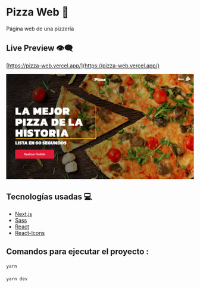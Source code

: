 # Pizza Web 🍕

Página web de una pizzería

## Live Preview 👁‍🗨

[https://pizza-web.vercel.app/](https://pizza-web.vercel.app/)

![Pizza Web](./screenshot.png)

## Tecnologías usadas 💻

- [Next.js](https://nextjs.org/)
- [Sass](https://sass-lang.com/)
- [React](https://es.reactjs.org/)
- [React-Icons](https://react-icons.github.io/react-icons/)

## Comandos para ejecutar el proyecto :

```bash
yarn

yarn dev
```
